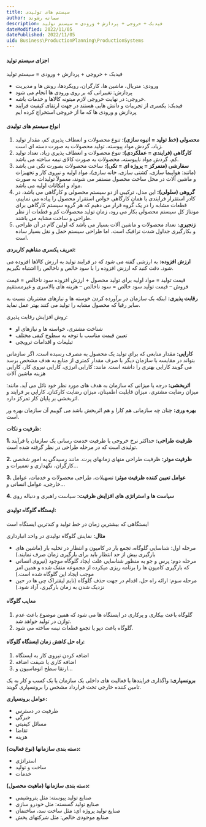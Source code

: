 ```yaml
---
title: سیستم های تولیدی
author: سمانه رشوند  
description: فیدبک + خروجی + پردازش + ورودی = سیستم تولید
dateModified: 2022/11/05 
datePublished: 2022/11/05
uid: Business\ProductionPlanning\ProductionSystems  
---
```


#### اجزای سیستم تولید
فیدبک + خروجی + پردازش + ورودی = سیستم تولید

*	ورودی: متریال، ماشین ها، کارگران، رویکردها، روش ها و مدیریت
*	پردازش: تغییراتی که بر روی ورودی ها انجام می شود 
*	خروجی: در نهایت خروجی لازم میتونه کالاها و خدمات باشه.
*	فیدبک: یکسری از تجربیات و دانش هایی هستند در جهت ارتقای کیفیت فرایند پردازش و ورودی ها که ما از خروجی استخراج کرده ایم


#### انواع سیستم های تولیدی

1. **محصولی (خط تولید = انبوه سازی):**
تنوع محصولات و انعطاف پذیری کم، مقدار تولید زیاد، گردش مواد پیوسته، تولید محصولات به صورت دسته ای است.
2. **کارگاهی  (فرایندی = عملکردی):**
تنوع محصولات و انعطاف پذیری زیاد، تعداد تولید کم، گردش مواد ناپیوسته، محصولات به صورت کالای نیمه ساخته می باشد.
3. **سفارشی (متمرکز = پروژه ای = تکی):**
ساخت محصولات بصورت تکی می باشد (مانند: هواپیما سازی، کشتی سازی، خانه سازی)، مواد اولیه و نیروی کار و تجهیزات و ماشین آلات در محل ساخت محصول مستقر می شوند، معمولاً تولیدات به صورت مواد و امکانات اولیه می باشد.
4. **گروهی (سلولی):**
این مدل، ترکیبی از دو سیستم محصولی و کارگاهی می باشد، در کادر استقرار فرایندی یا همان کارگاهی خواص استقرار محصول را پیاده می نماییم، قطعات مشابه را در یک گروه قرار می دهیم که هر گروه سیستم کارگاهی برای مونتاژ کل سیستم محصولی بکار می رود، زمان تولید محصولات کم و قطعات از نظر طراحی و ساخت مشابه می باشند.
5. **زنجیری:**
تعداد محصولات و ماشین آلات بسیار می باشد که اولین گام در آن طراحی و بکارگیری جداول شدت ترافیک است، اما طراحی سیستم حمل و نقل بسیار ساده است.


**تعریف یکسری مفاهیم کاربردی:**

**ارزش افزوده:** به ارزشی گفته می شود که در فرایند تولید به ارزش کالاها افزوده می شود. دقت کنید که ارزش افزوده را با سود خالص و ناخالص را اشتباه نگیریم.

قیمت تولید = مواد اولیه برای تولید محصول + ارزش افزوده
سود ناخالص = قیمت فروش – قیمت تولید
سود خالص = سود ناخالص – هزینه های بالاسری و غیرمستقیم

**رقابت پذیری:** اینکه یک سازمان در برآورده کردن خوسته ها و نیازهای مشتریان نسبت به سایر رقبا که محصول مشابه را تولید می کنند بهتر عمل نماید.

روش افزایش رقابت پذیری:
*	شناخت مشتری، خواسته ها و نیازهای او
*	تعیین قیمت مناسب با توجه به سطوح کیفی مختلف
*	تبلیغات و اقدامات ترویجی

**کارایی:** مقدار منابعی که برای تولید یک محصول به مصرف رسیده است.
اگر سازمانی بتواند در مقایسه با سازمان دیگر با صرف مقدار کمتری از منابع به هدف مشخص برسد می گویند کارایی بهتری را داشته است. مانند: کارایی انرژی، کارایی نیروی کار، کارایی هزینه ماشین آلات

**اثربخشی:** درجه یا میزانی که سازمان به هدف های مورد نظر خود نائل می آید. مانند: میزان رضایت مشتری، میزان قابلیت اطمینان، میزان رضایت کارکنان.
کارایی بر فرایند و اثربخشی بر پایان کار تمرکز دارد.

**بهره وری:** چنان چه سازمانی هم کارا و هم اثربخش باشد می گوییم آن سازمان بهره ور است.

**ظرفیت و نکات:**

**1. ظرفیت طراحی:** 
حداکثر نرخ خروجی یا ظرفیت خدمت رسانی یک سازمان یا فرآیند تولیدی است که در مرحله طراحی در نظر گرفته شده است.  

**2. ظرفیت موثر:**
 ظرفیت طراحی منهای زمانهای پرت. مانند رسیدگی به امور شخصی کارگران، نگهداری و تعمیرات و...

**3. عوامل تعیین کننده ظرفیت موثر:**
    تسهیلات، طراحی محصولات و خدمات، عوامل خارجی، عوامل انسانی و...

**4. سیاست ها و استراتژی های افزایش ظرفیت:**
    سیاست راهبری و دنباله روی


#### ایستگاه گلوگاه تولیدی:

ایستگاهی که بیشترین زمان در خط تولید و کندترین ایستگاه است

**مثال:** نمایش گلوگاه تولیدی در واحد انبارداری

* مرحله اول: شناسایی گلوگاه، تجمع بار در کامیون و انتظار در تخلیه بار (ماشین های بارگیری بیش از حد انتظار باید برای بارگیری زمان صرف نمایند.)
* مرحله دوم: پرس و جو به منظور شناسایی علت ایجاد گلوگاه موجود (نیروی انسانی که بارگیری کامیون ها را برنامه ریزی میکرده از مجموعه منفک شده و همین امر 
موجب ایجاد این گلوگاه شده است.)
* مرحله سوم: ارائه راه حل، اقدام در جهت حذف گلوگاه (تایم لیفتراک چی ها در حین نزدیک شدن به زمان بارگیری، آزاد شود.)

#### معایب گلوگاه
1. گلوگاه باعث بیکاری و پرکاری در ایستگاه ها می شود که همین موضوع باعث عدم توازن در تولید خواهد شد.
2. گلوگاه باعث دپو یا تجمع قطعات نیمه ساخته می شود.

#### راه حل کاهش زمان ایستگاه گلوگاه:
1. اضافه کردن نیروی کار به ایستگاه
2. اضافه کاری یا شیفت اضافه
3. ارتقا سطح اتوماسیون و...

**برونسپاری:** واگذاری فرایندها یا فعالیت های داخلی یک سازمان یا یک کسب و کار به یک تامین کننده خارجی تحت قرارداد مشخص را برونسپاری گویند.

**عوامل برونسپاری:**
*	ظرفیت در دسترس
*	خبرگی
*	مسائل کیفیتی
*	تقاضا
*	هزینه

**دسته بندی سازمانها (نوع فعالیت):**
*	استراتژی
*	ساخت و تولید
*	خدمات

**دسته بندی سازمانها (ماهیت محصول):**
*	صنایع تولید پیوسته: مثل پتروشیمی
*	صنایع تولید گسسته: مثل خودرو سازی
*	صنایع تولید پروژه ای: مثل ساخت سد، ساختمان
*	صنایع موجودی خالص: مثل شرکتهای پخش